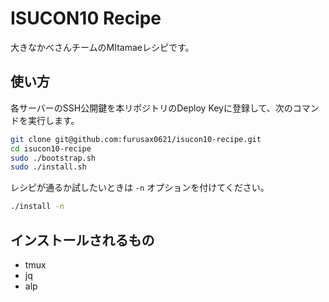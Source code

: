 # ISUCON10 Recipe

大きなかべさんチームのMItamaeレシピです。

## 使い方

各サーバーのSSH公開鍵を本リポジトリのDeploy Keyに登録して、次のコマンドを実行します。

```sh
git clone git@github.com:furusax0621/isucon10-recipe.git
cd isucon10-recipe
sudo ./bootstrap.sh
sudo ./install.sh
```

レシピが通るか試したいときは `-n` オプションを付けてください。

```sh
./install -n
```

## インストールされるもの

- tmux
- jq
- alp
